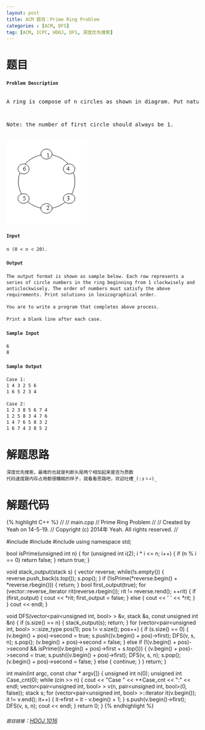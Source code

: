 ```yaml
---
layout: post
title: ACM 题目：Prime Ring Problem
categories : [ACM, DFS]
tag: [ACM, ICPC, HDOJ, DFS, 深度优先搜索]
---
```


# 题目

#### `Problem Description`
<pre>
<p>A ring is compose of n circles as shown in diagram. Put natural number 1, 2, ..., n into each circle separately, and the sum of numbers in two adjacent circles should be a prime.</p>
<p>Note: the number of first circle should always be 1.</p>
<img src="/assets/images/posts/HDOJ-1016.gif">
</pre>

#### `Input`
	n (0 < n < 20).

#### `Output`
	The output format is shown as sample below. Each row represents a series of circle numbers in the ring beginning from 1 clockwisely and anticlockwisely. The order of numbers must satisfy the above requirements. Print solutions in lexicographical order.

	You are to write a program that completes above process.

	Print a blank line after each case.

#### `Sample Input`
	6
	8

#### `Sample Output`
	Case 1:
	1 4 3 2 5 6
	1 6 5 2 3 4

	Case 2:
	1 2 3 8 5 6 7 4
	1 2 5 8 3 4 7 6
	1 4 7 6 5 8 3 2
	1 6 7 4 3 8 5 2

# 解题思路
	深度优先搜索，最难的也就是判断头尾两个相加起来是否为质数
	代码速度跟内存占用都很糟糕的样子，就看看思路吧，欢迎吐槽_(:зゝ∠)_

# 解题代码

<!--lint disable-->

{% highlight C++ %}
//
//  main.cpp
//  Prime Ring Problem
//
//  Created by Yeah on 14-5-19.
//  Copyright (c) 2014年 Yeah. All rights reserved.
//

#include <iostream>
#include <vector>
#include <stack>
using namespace std;

bool isPrime(unsigned int n)
{
    for (unsigned int i(2); i * i <= n; i++)
    {
        if (n % i == 0)
            return false;
    }
    return true;
}

void stack_output(stack<unsigned int> s)
{
    vector<unsigned int> reverse;
    while(!s.empty())
    {
        reverse.push_back(s.top());
        s.pop();
    }
    if (!isPrime(*reverse.begin() + *reverse.rbegin()))
    {
        return;
    }
    bool first_output(true);
    for (vector<unsigned int>::reverse_iterator rit(reverse.rbegin()); rit != reverse.rend(); ++rit)
    {
        if (first_output)
        {
            cout << *rit;
            first_output = false;
        }
        else
        {
            cout << ' ' << *rit;
        }
    }
    cout << endl;
}

void DFS(vector<pair<unsigned int, bool> > &v,
         stack<unsigned int> &s,
         const unsigned int &n)
{
    if (s.size() == n)
    {
        stack_output(s);
        return;
    }
    for (vector<pair<unsigned int, bool> >::size_type pos(1); pos != v.size(); pos++)
    {
        if (s.size() == 0)
        {
            (v.begin() + pos)->second = true;
            s.push((v.begin() + pos)->first);
            DFS(v, s, n);
            s.pop();
            (v.begin() + pos)->second = false;
        }
        else if (!(v.begin() + pos)->second && isPrime((v.begin() + pos)->first + s.top()))
        {
            (v.begin() + pos)->second = true;
            s.push((v.begin() + pos)->first);
            DFS(v, s, n);
            s.pop();
            (v.begin() + pos)->second = false;
        }
        else
        {
            continue;
        }
    }
    return;
}

int main(int argc, const char * argv[])
{
    unsigned int n(0);
    unsigned int Case_cnt(0);
    while (cin >> n)
    {
        cout << "Case " << ++Case_cnt << ":" << endl;
        vector<pair<unsigned int, bool> > v(n, pair<unsigned int, bool>(0, false));
        stack<unsigned int> s;
        for (vector<pair<unsigned int, bool> >::iterator it(v.begin()); it != v.end(); it++)
        {
            it->first = it - v.begin() + 1;
        }
        s.push(v.begin()->first);
        DFS(v, s, n);
        cout << endl;
    }
    return 0;
}
{% endhighlight %}

<!--lint enable-->

###### `题目链接`：[HDOJ 1016](http://acm.hdu.edu.cn/showproblem.php?pid=1016)
